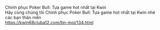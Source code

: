 
Chinh phục Poker Bull: Tựa game hot nhất tại Kwin	
Hãy cùng chúng tôi Chinh phục Poker Bull: Tựa game hot nhất tại Kwin nhé các bạn thân mến	
https://kwin68cluba12.com/tin-moi/134.html

